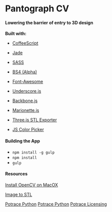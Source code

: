 # Pantograph CV
#### Lowering the barrier of entry to 3D design

**Built with:**

- [CoffeeScript](http://coffeescript.org/)

- [Jade](http://jade-lang.com/)

- [SASS](http://sass-lang.com/)

- [BS4 (Alpha)](http://v4-alpha.getbootstrap.com/)

- [Font-Awesome](http://fortawesome.github.io/Font-Awesome/icons/)

- [Underscore.js](http://underscorejs.org/)

- [Backbone.js](http://backbonejs.org/)

- [Marionette.js](http://marionettejs.com/)

- [Three.js STL Exporter](https://github.com/atnartur/three-STLexporter)

- [JS Color Picker](http://jscolor.com/)


#### Building the App
- ```npm install -g gulp```
- ```npm install```
- ```gulp```


#### Resources
[Install OpenCV on MacOX](http://www.pyimagesearch.com/2016/12/19/install-opencv-3-on-macos-with-homebrew-the-easy-way/)

[Image to STL](http://aggregate.org/MAKE/TRACE2SCAD/)

[Potrace Python](https://pypi.python.org/pypi/pypotrace)
[Potrace Python](https://github.com/flupke/pypotrace)
[Potrace Licensing](http://www.icosasoft.ca/)
